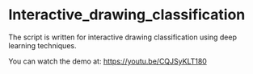 # Interactive_drawing_classification
The script is written for interactive drawing classification using deep learning techniques. 

You can watch the demo at:
https://youtu.be/CQJSyKLT180
